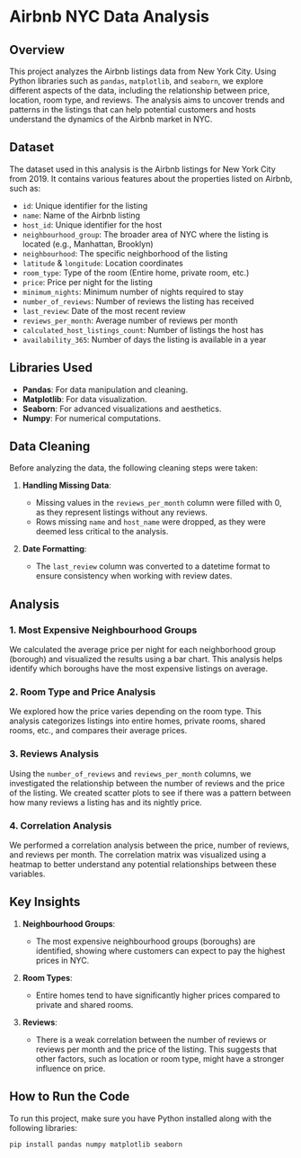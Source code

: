 # Airbnb NYC Data Analysis

## Overview

This project analyzes the Airbnb listings data from New York City. Using Python libraries such as `pandas`, `matplotlib`, and `seaborn`, we explore different aspects of the data, including the relationship between price, location, room type, and reviews. The analysis aims to uncover trends and patterns in the listings that can help potential customers and hosts understand the dynamics of the Airbnb market in NYC.

## Dataset

The dataset used in this analysis is the Airbnb listings for New York City from 2019. It contains various features about the properties listed on Airbnb, such as:

- `id`: Unique identifier for the listing
- `name`: Name of the Airbnb listing
- `host_id`: Unique identifier for the host
- `neighbourhood_group`: The broader area of NYC where the listing is located (e.g., Manhattan, Brooklyn)
- `neighbourhood`: The specific neighborhood of the listing
- `latitude` & `longitude`: Location coordinates
- `room_type`: Type of the room (Entire home, private room, etc.)
- `price`: Price per night for the listing
- `minimum_nights`: Minimum number of nights required to stay
- `number_of_reviews`: Number of reviews the listing has received
- `last_review`: Date of the most recent review
- `reviews_per_month`: Average number of reviews per month
- `calculated_host_listings_count`: Number of listings the host has
- `availability_365`: Number of days the listing is available in a year

## Libraries Used

- **Pandas**: For data manipulation and cleaning.
- **Matplotlib**: For data visualization.
- **Seaborn**: For advanced visualizations and aesthetics.
- **Numpy**: For numerical computations.

## Data Cleaning

Before analyzing the data, the following cleaning steps were taken:

1. **Handling Missing Data**:
   - Missing values in the `reviews_per_month` column were filled with 0, as they represent listings without any reviews.
   - Rows missing `name` and `host_name` were dropped, as they were deemed less critical to the analysis.

2. **Date Formatting**:
   - The `last_review` column was converted to a datetime format to ensure consistency when working with review dates.

## Analysis

### 1. Most Expensive Neighbourhood Groups

We calculated the average price per night for each neighborhood group (borough) and visualized the results using a bar chart. This analysis helps identify which boroughs have the most expensive listings on average.

### 2. Room Type and Price Analysis

We explored how the price varies depending on the room type. This analysis categorizes listings into entire homes, private rooms, shared rooms, etc., and compares their average prices.

### 3. Reviews Analysis

Using the `number_of_reviews` and `reviews_per_month` columns, we investigated the relationship between the number of reviews and the price of the listing. We created scatter plots to see if there was a pattern between how many reviews a listing has and its nightly price.

### 4. Correlation Analysis

We performed a correlation analysis between the price, number of reviews, and reviews per month. The correlation matrix was visualized using a heatmap to better understand any potential relationships between these variables.

## Key Insights

1. **Neighbourhood Groups**:
   - The most expensive neighbourhood groups (boroughs) are identified, showing where customers can expect to pay the highest prices in NYC.
   
2. **Room Types**:
   - Entire homes tend to have significantly higher prices compared to private and shared rooms.
   
3. **Reviews**:
   - There is a weak correlation between the number of reviews or reviews per month and the price of the listing. This suggests that other factors, such as location or room type, might have a stronger influence on price.
   
## How to Run the Code

To run this project, make sure you have Python installed along with the following libraries:

```bash
pip install pandas numpy matplotlib seaborn
